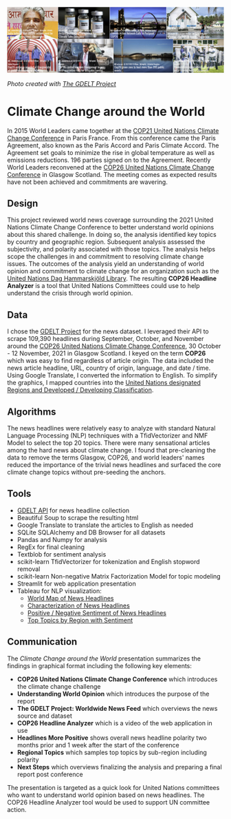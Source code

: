![](https://github.com/arbgar/metis/blob/main/NLP/Project/Deliverable/Header.png?raw=true)

 *Photo created with [The GDELT Project](https://www.gdeltproject.org/)*

# Climate Change around the World

In 2015 World Leaders came together at the [COP21 United Nations Climate Change Conference](https://en.wikipedia.org/wiki/Paris_Agreement) in Paris France. From this conference came the Paris Agreement, also known as the Paris Accord and Paris Climate Accord. The Agreement set goals to minimize the rise in global temperature as well as emissions reductions. 196 parties signed on to the Agreement. Recently World Leaders reconvened at the [COP26 United Nations Climate Change Conference](https://en.wikipedia.org/wiki/2021_United_Nations_Climate_Change_Conference) in Glasgow Scotland. The meeting comes as expected results have not been achieved and commitments are wavering.

## Design

This project reviewed world news coverage surrounding the 2021 United Nations Climate Change Conference to better understand world opinions about this shared challenge. In doing so, the analysis identified key topics by country and geographic region. Subsequent analysis assessed the subjectivity, and polarity associated with those topics. The analysis helps scope the challenges in and commitment to resolving climate change issues. The outcomes of the analysis yield an understanding of world opinion and commitment to climate change for an organization such as the [United Nations Dag Hammarskjöld Library](https://www.un.org/en/library). The resulting **COP26 Headline Analyzer** is a tool that United Nations Committees could use to help understand the crisis through world opinion.

## Data

I chose the [GDELT Project](https://www.gdeltproject.org/) for the news dataset. I leveraged their API to scrape 109,390 headlines during September, October, and November around the [COP26 United Nations Climate Change Conference](https://en.wikipedia.org/wiki/2021_United_Nations_Climate_Change_Conference), 30 October - 12 November, 2021 in Glasgow Scotland. I keyed on the term **COP26** which was easy to find regardless of article origin. The data included the news article headline, URL, country of origin, language, and date / time. Using Google Translate, I converted the information to English. To simplify the graphics, I mapped countries into the [United Nations designated Regions and Developed / Developing Classification](https://unstats.un.org/unsd/methodology/m49/overview/).

## Algorithms

The news  headlines were relatively easy to analyze with standard Natural Language Processing (NLP) techniques with a TfidVectorizer and NMF Model to select the top 20 topics. There were many sensational articles among the hard news about climate change.  I found that pre-cleaning the data to remove the terms Glasgow, COP26, and world leaders' names reduced the importance of the trivial news headlines and surfaced the core climate change topics without pre-seeding the anchors.   

## Tools

- [GDELT API](https://blog.gdeltproject.org/gdelt-doc-2-0-api-debuts/) for news headline collection
- Beautiful Soup to scrape the resulting html 
- Google Translate to translate the articles to English as needed
- SQLite SQLAlchemy and DB Browser for all datasets  
- Pandas and Numpy for analysis
- RegEx for final cleaning 
- Textblob for sentiment analysis
- scikit-learn TfidVectorizer for tokenization and  English stopword removal
- scikit-learn Non-negative Matrix Factorization Model for topic modeling
- Streamlit for web application presentation
- Tableau for NLP visualization:
  -  [World Map of News Headlines](https://public.tableau.com/app/profile/alison.garrett/viz/nlp_map/Dashboard1)
  - [Characterization of News Headlines](https://public.tableau.com/app/profile/alison.garrett/viz/de_headlines/Dashboard1)
  - [Positive / Negative Sentiment of News Headlines](https://public.tableau.com/app/profile/alison.garrett/viz/de_local/Dashboard2)
  - [Top Topics by Region with Sentiment](https://public.tableau.com/app/profile/alison.garrett/viz/de_local/Dashboard1)

## Communication

The *Climate Change around the World* presentation summarizes the findings in graphical format including the following key elements:

- **COP26 United Nations Climate Change Conference** which introduces the climate change challenge
- **Understanding World Opinion** which introduces the purpose of the report
- **The GDELT Project: Worldwide News Feed** which overviews the news source and dataset
- **COP26 Headline Analyzer** which is a video of the web application in use
- **Headlines More Positive** shows overall news headline polarity two months prior and 1 week after the start of the conference
- **Regional Topics** which samples top topics by sub-region including polarity
- **Next Steps** which overviews finalizing the analysis and preparing a final report post conference

The presentation is targeted as a quick look for United Nations committees who want to understand world opinion based on news headlines. The COP26 Headline Analyzer tool would be used to support UN committee action.
